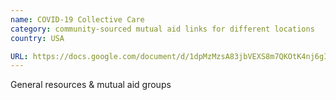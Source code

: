 ```yaml
---
name: COVID-19 Collective Care
category: community-sourced mutual aid links for different locations 
country: USA

URL: https://docs.google.com/document/d/1dpMzMzsA83jbVEXS8m7QKOtK4nj6gIUk1U1t6P4wShY/edit 
---
```


General resources & mutual aid groups